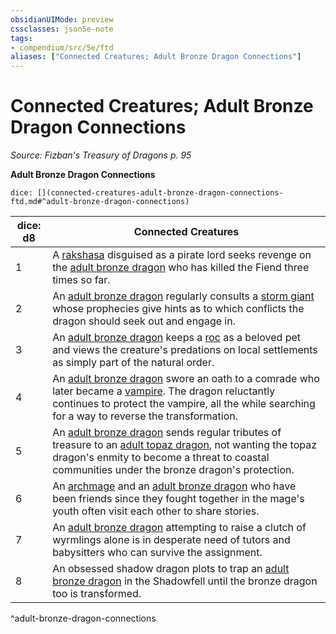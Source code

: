 ```yaml
---
obsidianUIMode: preview
cssclasses: json5e-note
tags:
- compendium/src/5e/ftd
aliases: ["Connected Creatures; Adult Bronze Dragon Connections"]
---
```

# Connected Creatures; Adult Bronze Dragon Connections
*Source: Fizban's Treasury of Dragons p. 95* 

**Adult Bronze Dragon Connections**

`dice: [](connected-creatures-adult-bronze-dragon-connections-ftd.md#^adult-bronze-dragon-connections)`

| dice: d8 | Connected Creatures |
|----------|---------------------|
| 1 | A [rakshasa](/2-Mechanics/CLI/bestiary/fiend/rakshasa.md) disguised as a pirate lord seeks revenge on the [adult bronze dragon](/2-Mechanics/CLI/bestiary/dragon/adult-bronze-dragon.md) who has killed the Fiend three times so far. |
| 2 | An [adult bronze dragon](/2-Mechanics/CLI/bestiary/dragon/adult-bronze-dragon.md) regularly consults a [storm giant](/2-Mechanics/CLI/bestiary/giant/storm-giant.md) whose prophecies give hints as to which conflicts the dragon should seek out and engage in. |
| 3 | An [adult bronze dragon](/2-Mechanics/CLI/bestiary/dragon/adult-bronze-dragon.md) keeps a [roc](/2-Mechanics/CLI/bestiary/monstrosity/roc.md) as a beloved pet and views the creature's predations on local settlements as simply part of the natural order. |
| 4 | An [adult bronze dragon](/2-Mechanics/CLI/bestiary/dragon/adult-bronze-dragon.md) swore an oath to a comrade who later became a [vampire](/2-Mechanics/CLI/bestiary/undead/vampire.md). The dragon reluctantly continues to protect the vampire, all the while searching for a way to reverse the transformation. |
| 5 | An [adult bronze dragon](/2-Mechanics/CLI/bestiary/dragon/adult-bronze-dragon.md) sends regular tributes of treasure to an [adult topaz dragon](/2-Mechanics/CLI/bestiary/dragon/adult-topaz-dragon-ftd.md), not wanting the topaz dragon's enmity to become a threat to coastal communities under the bronze dragon's protection. |
| 6 | An [archmage](/2-Mechanics/CLI/bestiary/humanoid/archmage.md) and an [adult bronze dragon](/2-Mechanics/CLI/bestiary/dragon/adult-bronze-dragon.md) who have been friends since they fought together in the mage's youth often visit each other to share stories. |
| 7 | An [adult bronze dragon](/2-Mechanics/CLI/bestiary/dragon/adult-bronze-dragon.md) attempting to raise a clutch of wyrmlings alone is in desperate need of tutors and babysitters who can survive the assignment. |
| 8 | An obsessed shadow dragon plots to trap an [adult bronze dragon](/2-Mechanics/CLI/bestiary/dragon/adult-bronze-dragon.md) in the Shadowfell until the bronze dragon too is transformed. |
^adult-bronze-dragon-connections